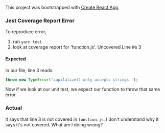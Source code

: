 This project was bootstrapped with [Create React App](https://github.com/facebookincubator/create-react-app).

### Jest Coverage Report Error
To reproduce error,
  1. run `yarn test`
  2. look at coverage report for 'function.js'. Uncovered Line #s 3

#### Expected
In our file, line 3 reads:
```javascript
throw new TypeError('capitalize() only accepts strings.');
```

Now if we look at our unit test, we expect our function to throw that same error.

### Actual
It says that line 3 is not covered in `function.js`. I don't understand why it says it's not covered. What am I doing wrong?
